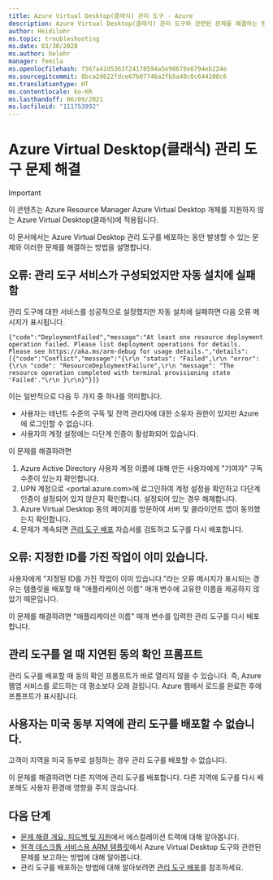 ```yaml
---
title: Azure Virtual Desktop(클래식) 관리 도구 - Azure
description: Azure Virtual Desktop(클래식) 관리 도구와 관련된 문제를 해결하는 방법입니다.
author: Heidilohr
ms.topic: troubleshooting
ms.date: 03/30/2020
ms.author: helohr
manager: femila
ms.openlocfilehash: f567a42d5363f24178594a5e98678e6794eb224e
ms.sourcegitcommit: 8bca2d622fdce67b07746a2fb5a40c0c644100c6
ms.translationtype: HT
ms.contentlocale: ko-KR
ms.lasthandoff: 06/09/2021
ms.locfileid: "111753992"
---
```

# <a name="troubleshoot-the-azure-virtual-desktop-classic-management-tool"></a>Azure Virtual Desktop(클래식) 관리 도구 문제 해결

>[!IMPORTANT]
>이 콘텐츠는 Azure Resource Manager Azure Virtual Desktop 개체를 지원하지 않는 Azure Virtual Desktop(클래식)에 적용됩니다.

이 문서에서는 Azure Virtual Desktop 관리 도구를 배포하는 동안 발생할 수 있는 문제와 이러한 문제를 해결하는 방법을 설명합니다.

## <a name="error-management-tool-services-configured-but-automated-setup-fails"></a>오류: 관리 도구 서비스가 구성되었지만 자동 설치에 실패함

관리 도구에 대한 서비스를 성공적으로 설정했지만 자동 설치에 실패하면 다음 오류 메시지가 표시됩니다.

```console
{"code":"DeploymentFailed","message":"At least one resource deployment operation failed. Please list deployment operations for details. Please see https://aka.ms/arm-debug for usage details.","details":[{"code":"Conflict","message":"{\r\n "status": "Failed",\r\n "error": {\r\n "code": "ResourceDeploymentFailure",\r\n "message": "The resource operation completed with terminal provisioning state 'Failed'."\r\n }\r\n}"}]}
```

이는 일반적으로 다음 두 가지 중 하나를 의미합니다.

- 사용자는 테넌트 수준의 구독 및 전역 관리자에 대한 소유자 권한이 있지만 Azure에 로그인할 수 없습니다.
- 사용자의 계정 설정에는 다단계 인증이 활성화되어 있습니다.

이 문제를 해결하려면

1. Azure Active Directory 사용자 계정 이름에 대해 만든 사용자에게 "기여자" 구독 수준이 있는지 확인합니다.
2. UPN 계정으로 <portal.azure.com>에 로그인하여 계정 설정을 확인하고 다단계 인증이 설정되어 있지 않은지 확인합니다. 설정되어 있는 경우 해제합니다.
3. Azure Virtual Desktop 동의 페이지를 방문하여 서버 및 클라이언트 앱이 동의했는지 확인합니다.
4. 문제가 계속되면 [관리 도구 배포](manage-resources-using-ui.md) 자습서를 검토하고 도구를 다시 배포합니다.

## <a name="error-job-with-specified-id-already-exists"></a>오류: 지정한 ID를 가진 작업이 이미 있습니다.

사용자에게 "지정된 ID를 가진 작업이 이미 있습니다."라는 오류 메시지가 표시되는 경우는 템플릿을 배포할 때 "애플리케이션 이름" 매개 변수에 고유한 이름을 제공하지 않았기 때문입니다.

이 문제를 해결하려면 "애플리케이션 이름" 매개 변수를 입력한 관리 도구를 다시 배포합니다.

## <a name="delayed-consent-prompt-when-opening-management-tool"></a>관리 도구를 열 때 지연된 동의 확인 프롬프트

관리 도구를 배포할 때 동의 확인 프롬프트가 바로 열리지 않을 수 있습니다. 즉, Azure 웹앱 서비스를 로드하는 데 평소보다 오래 걸립니다. Azure 웹에서 로드를 완료한 후에 프롬프트가 표시됩니다.

## <a name="the-user-cant-deploy-the-management-tool-in-the-east-us-region"></a>사용자는 미국 동부 지역에 관리 도구를 배포할 수 없습니다.

고객이 지역을 미국 동부로 설정하는 경우 관리 도구를 배포할 수 없습니다.

이 문제를 해결하려면 다른 지역에 관리 도구를 배포합니다. 다른 지역에 도구를 다시 배포해도 사용자 환경에 영향을 주지 않습니다.

## <a name="next-steps"></a>다음 단계

- [문제 해결 개요, 피드백 및 지원](troubleshoot-set-up-overview-2019.md)에서 에스컬레이션 트랙에 대해 알아봅니다.
- [원격 데스크톱 서비스용 ARM 템플릿](https://github.com/Azure/RDS-Templates/blob/master/README.md)에서 Azure Virtual Desktop 도구와 관련된 문제를 보고하는 방법에 대해 알아봅니다.
- 관리 도구를 배포하는 방법에 대해 알아보려면 [관리 도구 배포](manage-resources-using-ui.md)를 참조하세요.